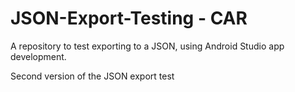 # JSON-Export-Testing - CAR
A repository to test exporting to a JSON, using Android Studio app development.

Second version of the JSON export test
